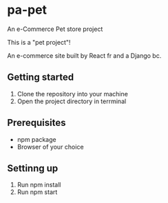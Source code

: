 # pa-pet

An e-Commerce Pet store project

This is a "pet project"!

An e-commerce site built by React fr and a Django bc.

## Getting started

1. Clone the repository into your machine
2. Open the project directory in terrminal

## Prerequisites

- npm package
- Browser of your choice

## Settinng up
 
1. Run npm install
2. Run npm start

